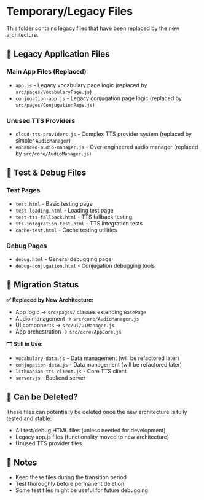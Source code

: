# Temporary/Legacy Files

This folder contains legacy files that have been replaced by the new architecture.

## 📁 **Legacy Application Files**

### **Main App Files (Replaced)**
- `app.js` - Legacy vocabulary page logic (replaced by `src/pages/VocabularyPage.js`)
- `conjugation-app.js` - Legacy conjugation page logic (replaced by `src/pages/ConjugationPage.js`)

### **Unused TTS Providers**
- `cloud-tts-providers.js` - Complex TTS provider system (replaced by simpler `AudioManager`)
- `enhanced-audio-manager.js` - Over-engineered audio manager (replaced by `src/core/AudioManager.js`)

## 🧪 **Test & Debug Files**

### **Test Pages**
- `test.html` - Basic testing page
- `test-loading.html` - Loading test page  
- `test-tts-fallback.html` - TTS fallback testing
- `tts-integration-test.html` - TTS integration tests
- `cache-test.html` - Cache testing utilities

### **Debug Pages**
- `debug.html` - General debugging page
- `debug-conjugation.html` - Conjugation debugging tools

## 🔄 **Migration Status**

**✅ Replaced by New Architecture:**
- App logic → `src/pages/` classes extending `BasePage`
- Audio management → `src/core/AudioManager.js` 
- UI components → `src/ui/UIManager.js`
- App orchestration → `src/core/AppCore.js`

**🗂️ Still in Use:**
- `vocabulary-data.js` - Data management (will be refactored later)
- `conjugation-data.js` - Data management (will be refactored later)
- `lithuanian-tts-client.js` - Core TTS client
- `server.js` - Backend server

## 🚮 **Can be Deleted?**

These files can potentially be deleted once the new architecture is fully tested and stable:
- All test/debug HTML files (unless needed for development)
- Legacy app.js files (functionality moved to new architecture)
- Unused TTS provider files

## 📝 **Notes**

- Keep these files during the transition period
- Test thoroughly before permanent deletion
- Some test files might be useful for future debugging